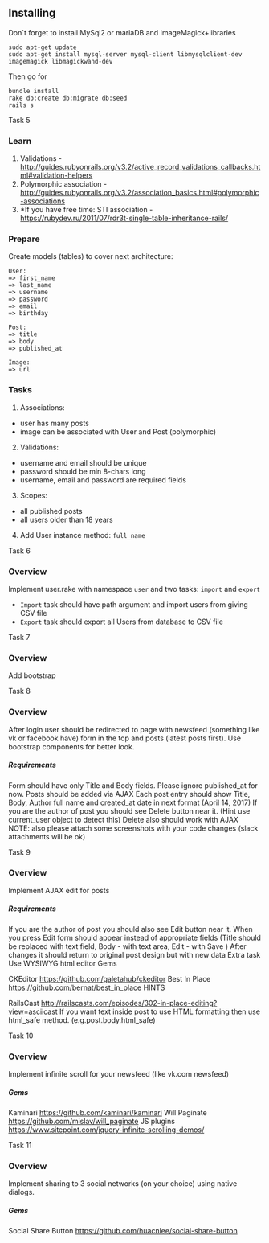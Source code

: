 ## Installing

Don`t forget to install MySql2 or mariaDB and  ImageMagick+libraries
```
sudo apt-get update
sudo apt-get install mysql-server mysql-client libmysqlclient-dev imagemagick libmagickwand-dev
```
Then go for
```
bundle install
rake db:create db:migrate db:seed
rails s
```

Task 5

### Learn

1. Validations - <http://guides.rubyonrails.org/v3.2/active_record_validations_callbacks.html#validation-helpers>
2. Polymorphic association - <http://guides.rubyonrails.org/v3.2/association_basics.html#polymorphic-associations>
3. \*If you have free time: STI association - <https://rubydev.ru/2011/07/rdr3t-single-table-inheritance-rails/>

### Prepare

Create models (tables) to cover next architecture:
```
User:
=> first_name
=> last_name
=> username
=> password
=> email
=> birthday

Post:
=> title
=> body
=> published_at

Image:
=> url
```
### Tasks

1. Associations:
 * user has many posts
 * image can be associated with User and Post (polymorphic)
2. Validations:
 * username and email should be unique
 * password should be min 8-chars long
 * username, email and password are required fields
3. Scopes:
 * all published posts
 * all users older than 18 years
4. Add User instance method: `full_name`

Task 6

### Overview

Implement user.rake with namespace `user` and two tasks: `import` and `export`

* `Import` task should have path argument and import users from giving CSV file
* `Export` task should export all Users from database to CSV file

Task 7

### Overview
Add bootstrap

Task 8
### Overview

After login user should be redirected to page with newsfeed (something like vk or facebook have) form in the top and posts (latest posts first). Use bootstrap components for better look.

##### Requirements

Form should have only Title and Body fields. Please ignore published_at for now.
Posts should be added via AJAX
Each post entry should show Title, Body, Author full name and created_at date in next format (April 14, 2017)
If you are the author of post you should see Delete button near it. (Hint use current_user object to detect this)
Delete also should work with AJAX
NOTE: also please attach some screenshots with your code changes (slack attachments will be ok)

Task 9

### Overview

Implement AJAX edit for posts

##### Requirements

If you are the author of post you should also see Edit button near it.
When you press Edit form should appear instead of appropriate fields (Title should be replaced with text field, Body - with text area, Edit - with Save )
After changes it should return to original post design but with new data
Extra task Use WYSIWYG html editor
Gems

CKEditor https://github.com/galetahub/ckeditor
Best In Place https://github.com/bernat/best_in_place
HINTS

RailsCast http://railscasts.com/episodes/302-in-place-editing?view=asciicast
If you want text inside post to use HTML formatting then use html_safe method. (e.g.post.body.html_safe)

Task 10

### Overview

Implement infinite scroll for your newsfeed (like vk.com newsfeed)

##### Gems

Kaminari https://github.com/kaminari/kaminari
Will Paginate https://github.com/mislav/will_paginate
JS plugins https://www.sitepoint.com/jquery-infinite-scrolling-demos/

Task 11

### Overview

Implement sharing to 3 social networks (on your choice) using native dialogs.

##### Gems

Social Share Button https://github.com/huacnlee/social-share-button

